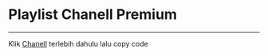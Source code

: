 # Playlist Chanell Premium
****

Klik [Chanell](https://raw.githubusercontent.com/IPTV-Digital/Channel/master/TV.m3u) terlebih dahulu
lalu copy code

```bash

```
